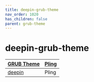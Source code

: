 ```yaml
---
title: deepin-grub-theme
nav_order: 1020
has_children: false
parent: grub-theme
---
```



# deepin-grub-theme

| [GRUB Theme](https://samwhelp.github.io/note-about-theme/read/boot-theme/grub-theme.html) | [Pling](https://www.pling.com/browse?cat=109) |
| --- | --- |
| [deepin](https://github.com/linuxdeepin/deepin-grub2-themes) | Pling |
